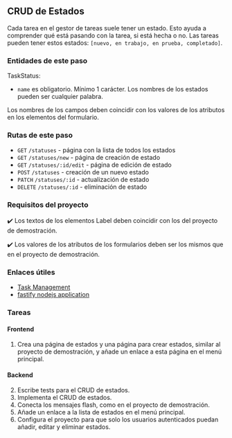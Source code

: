 ## CRUD de Estados

Cada tarea en el gestor de tareas suele tener un estado. Esto ayuda a comprender qué está pasando con la tarea, si está hecha o no. Las tareas pueden tener estos estados: `[nuevo, en trabajo, en prueba, completado]`.

### Entidades de este paso

TaskStatus:

- `name` es obligatorio. Mínimo 1 carácter. Los nombres de los estados pueden ser cualquier palabra.

Los nombres de los campos deben coincidir con los valores de los atributos en los elementos del formulario.

### Rutas de este paso

* `GET` `/statuses` - página con la lista de todos los estados
* `GET` `/statuses/new` - página de creación de estado
* `GET` `/statuses/:id/edit` - página de edición de estado
* `POST` `/statuses` - creación de un nuevo estado
* `PATCH` `/statuses/:id` - actualización de estado
* `DELETE` `/statuses/:id` - eliminación de estado


### Requisitos del proyecto

✔️ Los textos de los elementos Label deben coincidir con los del proyecto de demostración.

✔️ Los valores de los atributos de los formularios deben ser los mismos que en el proyecto de demostración.

### Enlaces útiles

* [Task Management](https://en.wikipedia.org/wiki/Task_management)
* [fastify nodejs application](https://github.com/hexlet-boilerplates/fastify-nodejs-application)

### Tareas

#### Frontend

1. Crea una página de estados y una página para crear estados, similar al proyecto de demostración, y añade un enlace a esta página en el menú principal.

#### Backend

2. Escribe tests para el CRUD de estados.
1. Implementa el CRUD de estados.
1. Conecta los mensajes flash, como en el proyecto de demostración.
1. Añade un enlace a la lista de estados en el menú principal.
1. Configura el proyecto para que solo los usuarios autenticados puedan añadir, editar y eliminar estados.
